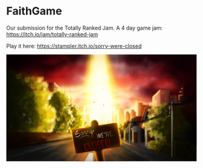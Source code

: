 # FaithGame
Our submission for the Totally Ranked Jam. A 4 day game jam: https://itch.io/jam/totally-ranked-jam

Play it here: https://stampler.itch.io/sorry-were-closed

![Preview image](Sources/Assets/Sprites/titlescreen01.png)

